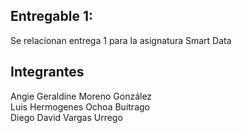 ## Entregable 1: 

Se relacionan entrega 1 para la asignatura Smart Data  

## Integrantes 
Angie Geraldine Moreno González  
Luis Hermogenes Ochoa Buitrago  
Diego David Vargas Urrego  
